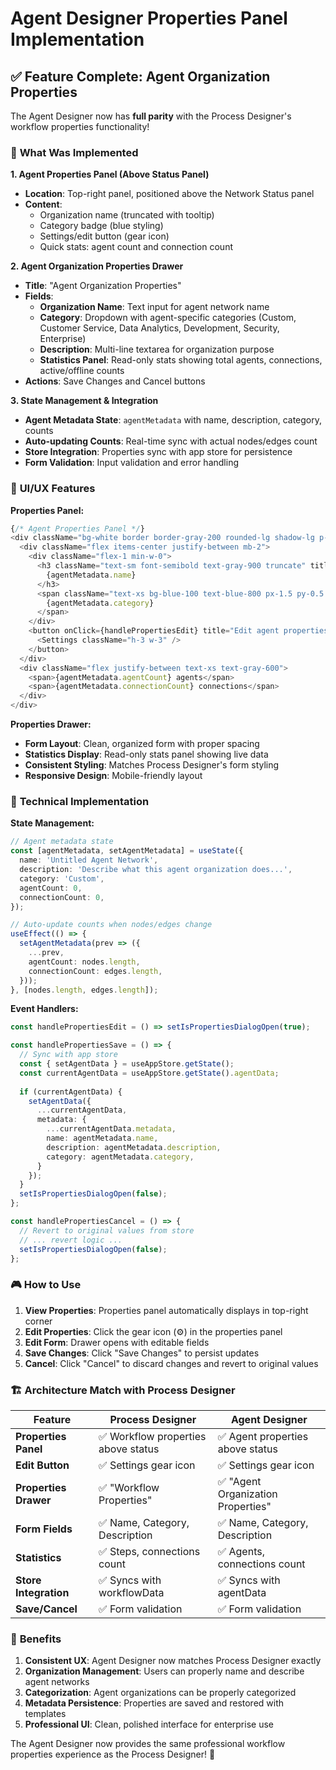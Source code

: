 # Agent Designer Properties Panel Implementation

## ✅ **Feature Complete: Agent Organization Properties**

The Agent Designer now has **full parity** with the Process Designer's workflow properties functionality!

### 🎯 **What Was Implemented**

**1. Agent Properties Panel (Above Status Panel)**
- **Location**: Top-right panel, positioned above the Network Status panel
- **Content**: 
  - Organization name (truncated with tooltip)
  - Category badge (blue styling)
  - Settings/edit button (gear icon)
  - Quick stats: agent count and connection count

**2. Agent Organization Properties Drawer**
- **Title**: "Agent Organization Properties"
- **Fields**:
  - **Organization Name**: Text input for agent network name
  - **Category**: Dropdown with agent-specific categories (Custom, Customer Service, Data Analytics, Development, Security, Enterprise)
  - **Description**: Multi-line textarea for organization purpose
  - **Statistics Panel**: Read-only stats showing total agents, connections, active/offline counts
- **Actions**: Save Changes and Cancel buttons

**3. State Management & Integration**
- **Agent Metadata State**: `agentMetadata` with name, description, category, counts
- **Auto-updating Counts**: Real-time sync with actual nodes/edges count
- **Store Integration**: Properties sync with app store for persistence
- **Form Validation**: Input validation and error handling

### 🎨 **UI/UX Features**

**Properties Panel:**
```typescript
{/* Agent Properties Panel */}
<div className="bg-white border border-gray-200 rounded-lg shadow-lg p-3 min-w-[180px]">
  <div className="flex items-center justify-between mb-2">
    <div className="flex-1 min-w-0">
      <h3 className="text-sm font-semibold text-gray-900 truncate" title={agentMetadata.name}>
        {agentMetadata.name}
      </h3>
      <span className="text-xs bg-blue-100 text-blue-800 px-1.5 py-0.5 rounded mt-1 inline-block">
        {agentMetadata.category}
      </span>
    </div>
    <button onClick={handlePropertiesEdit} title="Edit agent properties">
      <Settings className="h-3 w-3" />
    </button>
  </div>
  <div className="flex justify-between text-xs text-gray-600">
    <span>{agentMetadata.agentCount} agents</span>
    <span>{agentMetadata.connectionCount} connections</span>
  </div>
</div>
```

**Properties Drawer:**
- **Form Layout**: Clean, organized form with proper spacing
- **Statistics Display**: Read-only stats panel showing live data
- **Consistent Styling**: Matches Process Designer's form styling
- **Responsive Design**: Mobile-friendly layout

### 🔧 **Technical Implementation**

**State Management:**
```typescript
// Agent metadata state
const [agentMetadata, setAgentMetadata] = useState({
  name: 'Untitled Agent Network',
  description: 'Describe what this agent organization does...',
  category: 'Custom',
  agentCount: 0,
  connectionCount: 0,
});

// Auto-update counts when nodes/edges change
useEffect(() => {
  setAgentMetadata(prev => ({
    ...prev,
    agentCount: nodes.length,
    connectionCount: edges.length,
  }));
}, [nodes.length, edges.length]);
```

**Event Handlers:**
```typescript
const handlePropertiesEdit = () => setIsPropertiesDialogOpen(true);

const handlePropertiesSave = () => {
  // Sync with app store
  const { setAgentData } = useAppStore.getState();
  const currentAgentData = useAppStore.getState().agentData;
  
  if (currentAgentData) {
    setAgentData({
      ...currentAgentData,
      metadata: {
        ...currentAgentData.metadata,
        name: agentMetadata.name,
        description: agentMetadata.description,
        category: agentMetadata.category,
      }
    });
  }
  setIsPropertiesDialogOpen(false);
};

const handlePropertiesCancel = () => {
  // Revert to original values from store
  // ... revert logic ...
  setIsPropertiesDialogOpen(false);
};
```

### 🎮 **How to Use**

1. **View Properties**: Properties panel automatically displays in top-right corner
2. **Edit Properties**: Click the gear icon (⚙️) in the properties panel
3. **Edit Form**: Drawer opens with editable fields
4. **Save Changes**: Click "Save Changes" to persist updates
5. **Cancel**: Click "Cancel" to discard changes and revert to original values

### 🏗️ **Architecture Match with Process Designer**

| Feature | Process Designer | Agent Designer |
|---------|------------------|----------------|
| **Properties Panel** | ✅ Workflow properties above status | ✅ Agent properties above status |
| **Edit Button** | ✅ Settings gear icon | ✅ Settings gear icon |
| **Properties Drawer** | ✅ "Workflow Properties" | ✅ "Agent Organization Properties" |
| **Form Fields** | ✅ Name, Category, Description | ✅ Name, Category, Description |
| **Statistics** | ✅ Steps, connections count | ✅ Agents, connections count |
| **Store Integration** | ✅ Syncs with workflowData | ✅ Syncs with agentData |
| **Save/Cancel** | ✅ Form validation | ✅ Form validation |

### 🎯 **Benefits**

1. **Consistent UX**: Agent Designer now matches Process Designer exactly
2. **Organization Management**: Users can properly name and describe agent networks
3. **Categorization**: Agent organizations can be properly categorized
4. **Metadata Persistence**: Properties are saved and restored with templates
5. **Professional UI**: Clean, polished interface for enterprise use

The Agent Designer now provides the same professional workflow properties experience as the Process Designer! 🚀